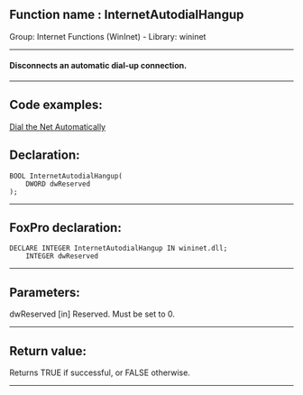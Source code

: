 
## Function name : InternetAutodialHangup
Group: Internet Functions (WinInet) - Library: wininet    
***  


#### Disconnects an automatic dial-up connection.
***  


## Code examples:
[Dial the Net Automatically](../../samples/sample_140.md)  

## Declaration:
```foxpro  
BOOL InternetAutodialHangup(
	DWORD dwReserved
);  
```  
***  


## FoxPro declaration:
```foxpro  
DECLARE INTEGER InternetAutodialHangup IN wininet.dll;
	INTEGER dwReserved  
```  
***  


## Parameters:
dwReserved
[in] Reserved. Must be set to 0.  
***  


## Return value:
Returns TRUE if successful, or FALSE otherwise.  
***  

